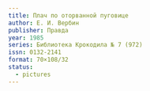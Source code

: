 ```yaml
---
title: Плач по оторванной пуговице
author: Е. И. Вербин
publisher: Правда
year: 1985
series: Библиотека Крокодила № 7 (972)
issn: 0132-2141
format: 70×108/32
status:
  - pictures
---
```

